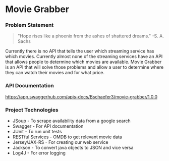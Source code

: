 # Movie Grabber


### Problem Statement

>"Hope rises like a phoenix from the ashes of shattered dreams." 
> -S. A. Sachs

Currently there is no API that tells the user which streaming service has which movies.
Currently almost none of the streaming services have an API that allows
people to determine which movies are available.
Movie Grabber is an API that will solve those problems and allow a user to 
determine where they can watch their movies and for what price.

### API Documentation
https://app.swaggerhub.com/apis-docs/Bschaefer3/movie-grabber/1.0.0

### Project Technologies
* JSoup - To scrape availability data from a google search
* Swagger - For API documentation
* JUnit - To run unit tests
* RESTful Services - OMDB to get relevant movie data
* Jersey/JAX-RS - For creating our web service
* Jackson - To convert java objects to JSON and vice versa
* Log4J - For error logging